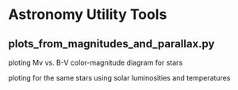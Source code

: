# Astronomy Utility Tools

## plots_from_magnitudes_and_parallax.py

ploting Mv vs. B-V color-magnitude diagram for stars



ploting for the same stars using solar luminosities and temperatures
